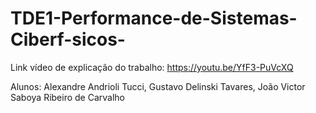 # TDE1-Performance-de-Sistemas-Ciberf-sicos-

Link vídeo de explicação do trabalho:
https://youtu.be/YfF3-PuVcXQ

Alunos:
Alexandre Andrioli Tucci,
Gustavo Delinski Tavares,
João Victor Saboya Ribeiro de Carvalho
